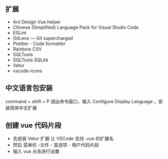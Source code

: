 ## 扩展

- Ant Design Vue helper
- Chinese (Simplified) Language Pack for Visual Studio Code
- ESLint
- GitLens — Git supercharged
- Prettier - Code formatter
- Rainbow CSV
- SQLTools
- SQLTools SQLite
- Vetur
- vscode-icons

## 中文语言包安装

command + shift + P 调出命令窗口，输入 Configure Display Language ，安装简体中文扩展

## 创建 vue 代码片段

- 先安装 Vetur 扩展 让 VSCode 支持 .vue 的扩展名
- 然后 菜单栏 -文件 - 首选项 - 用户代码片段
- 输入 vue 点击进行设置
